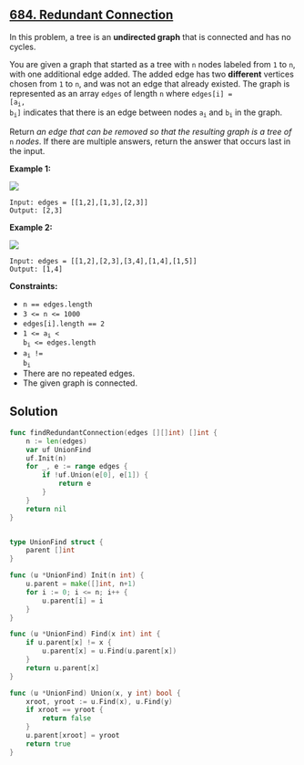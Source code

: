 ## [684. Redundant Connection](https://leetcode.com/problems/redundant-connection/)


In this problem, a tree is an **undirected graph** that is connected and has no cycles.

You are given a graph that started as a tree with `n` nodes labeled from `1` to `n`, with one additional edge added. The added edge has two **different** vertices chosen from `1` to `n`, and was not an edge that already existed. The graph is represented as an array `edges` of length `n` where <code>edges[i] = [a<sub style="display: inline;">i</sub>, b<sub style="display: inline;">i</sub>]</code> indicates that there is an edge between nodes <code>a<sub style="display: inline;">i</sub></code> and <code>b<sub style="display: inline;">i</sub></code> in the graph.

Return _an edge that can be removed so that the resulting graph is a tree of_ `n` _nodes_. If there are multiple answers, return the answer that occurs last in the input.

**Example 1:**

![](https://assets.leetcode.com/uploads/2021/05/02/reduntant1-1-graph.jpg)

```
Input: edges = [[1,2],[1,3],[2,3]]
Output: [2,3]
```

**Example 2:**

![](https://assets.leetcode.com/uploads/2021/05/02/reduntant1-2-graph.jpg)

```
Input: edges = [[1,2],[2,3],[3,4],[1,4],[1,5]]
Output: [1,4]
```

**Constraints:**

*   `n == edges.length`
*   `3 <= n <= 1000`
*   `edges[i].length == 2`
*   <code>1 <= a<sub style="display: inline;">i</sub> < b<sub style="display: inline;">i</sub> <= edges.length</code>
*   <code>a<sub style="display: inline;">i</sub> != b<sub style="display: inline;">i</sub></code>
*   There are no repeated edges.
*   The given graph is connected.



## Solution

```go
func findRedundantConnection(edges [][]int) []int {
    n := len(edges)
    var uf UnionFind
    uf.Init(n)
    for _, e := range edges {
        if !uf.Union(e[0], e[1]) {
            return e
        }
    }
    return nil
}


type UnionFind struct {
    parent []int
}

func (u *UnionFind) Init(n int) {
    u.parent = make([]int, n+1)
    for i := 0; i <= n; i++ {
        u.parent[i] = i
    }
}

func (u *UnionFind) Find(x int) int {
    if u.parent[x] != x {
        u.parent[x] = u.Find(u.parent[x])
    }
    return u.parent[x]
}

func (u *UnionFind) Union(x, y int) bool {
    xroot, yroot := u.Find(x), u.Find(y)
    if xroot == yroot {
        return false
    }
    u.parent[xroot] = yroot
    return true
}
```

